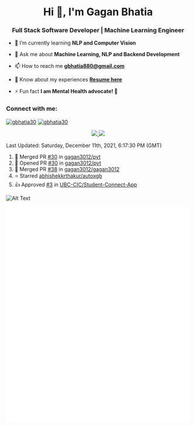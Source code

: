 <h1 align="center">Hi 👋, I'm Gagan Bhatia</h1>
<h3 align="center">Full Stack Software Developer | Machine Learning Engineer</h3>

- 🌱 I’m currently learning **NLP and Computer Vision**

- 💬 Ask me about **Machine Learning, NLP and Backend Development**

- 📫 How to reach me **gbhatia880@gmail.com**

- 📄 Know about my experiences [**Resume here**](https://drive.google.com/file/d/1VebQQLX8_SjgyhgccZByyDmtsXevF4Zf/view?usp=sharing)

- ⚡ Fun fact **I am Mental Health advocate! 🧠**

<h3 align="left">Connect with me:</h3>
<p align="left">
<a href="https://twitter.com/gbhatia30" target="blank"><img align="center" src="https://cdn.jsdelivr.net/npm/simple-icons@3.0.1/icons/twitter.svg" alt="gbhatia30" height="30" width="40" /></a>
<a href="https://linkedin.com/in/gbhatia30" target="blank"><img align="center" src="https://cdn.jsdelivr.net/npm/simple-icons@3.0.1/icons/linkedin.svg" alt="gbhatia30" height="30" width="40" /></a>
</p>

<p align="center">
<a href="https://github-readme-stats.vercel.app/api?username=gagan3012&count_private=true&show_icons=true&include_all_commits=false&hide_border=true&hide_title=true">
  <img width="48%"  src="https://github-readme-stats.vercel.app/api?username=gagan3012&count_private=true&show_icons=true&include_all_commits=false&hide_border=true&hide_title=true" />
</a>
<a href="https://github-readme-streak-stats.herokuapp.com/?user=gagan3012&hide_border=true">
  <img width="48%"  src="https://github-readme-streak-stats.herokuapp.com/?user=gagan3012&hide_border=true" />
</a>
</p>

<!--RECENT_ACTIVITY:last_update-->
Last Updated: Saturday, December 11th, 2021, 6:17:30 PM (GMT)
<!--RECENT_ACTIVITY:last_update_end-->
<!--RECENT_ACTIVITY:start-->

1. 🎉 Merged PR [#30](https://github.com/gagan3012/pyt/pull/30) in [gagan3012/pyt](https://github.com/gagan3012/pyt)
2. 💪 Opened PR [#30](https://github.com/gagan3012/pyt/pull/30) in [gagan3012/pyt](https://github.com/gagan3012/pyt)
3. 🎉 Merged PR [#38](https://github.com/gagan3012/gagan3012/pull/38) in [gagan3012/gagan3012](https://github.com/gagan3012/gagan3012)
4. ⭐ Starred [abhishekkrthakur/autoxgb](https://github.com/abhishekkrthakur/autoxgb)
5. 👍 Approved [#3](https://github.com/UBC-CIC/Student-Connect-App/pull/3#pullrequestreview-823200899) in [UBC-CIC/Student-Connect-App](https://github.com/UBC-CIC/Student-Connect-App)
<!--RECENT_ACTIVITY:end-->

![Alt Text](https://github.com/gagan3012/gagan3012/blob/output/github-contribution-grid-snake.gif)

![Metrics](https://github.com/gagan3012/gagan3012/blob/main/github-metrics.svg)

